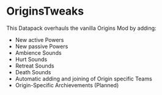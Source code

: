 # OriginsTweaks

This Datapack overhauls the vanilla Origins Mod by adding:

+ New active Powers
+ New passive Powers
+ Ambience Sounds
+ Hurt Sounds
+ Retreat Sounds
+ Death Sounds
+ Automatic adding and joining of Origin specific Teams
+ Origin-Specific Archievements (Planned)
